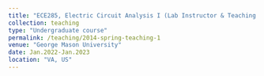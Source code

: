 ```yaml
---
title: "ECE285, Electric Circuit Analysis I (Lab Instructor & Teaching Assisitant) "
collection: teaching
type: "Undergraduate course"
permalink: /teaching/2014-spring-teaching-1
venue: "George Mason University"
date: Jan.2022-Jan.2023
location: "VA, US"
---
```


